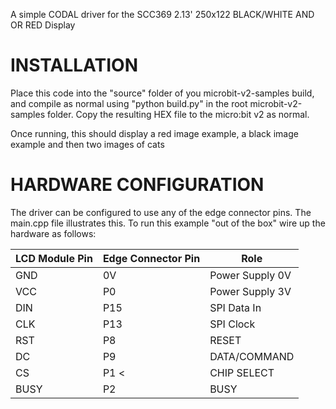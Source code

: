 A simple CODAL driver for the SCC369 2.13' 250x122 BLACK/WHITE AND OR RED Display

INSTALLATION
============

Place this code into the "source" folder of you microbit-v2-samples build, and compile as normal using "python build.py" in the root microbit-v2-samples folder. Copy the resulting HEX file to the micro:bit v2 as normal.

Once running, this should display a red image example, a black image example and then two images of cats

HARDWARE CONFIGURATION
======================

The driver can be configured to use any of the edge connector pins. The main.cpp file illustrates this. To run this example "out of the box" wire up the hardware as follows:

| LCD Module Pin | Edge Connector Pin | Role             |
| -------------- | ------------------ | ---------------- |
| GND            | 0V                 | Power Supply 0V  |
| VCC            | P0                 | Power Supply 3V  |
| DIN            | P15                | SPI Data In      |
| CLK            | P13                | SPI Clock        |
| RST            | P8                 | RESET            |
| DC             | P9                 | DATA/COMMAND     |
| CS             | P1 <               | CHIP SELECT      |
| BUSY           | P2                 | BUSY             |
